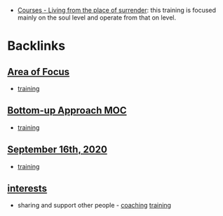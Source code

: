 - [Courses - Living from the place of surrender](<Courses - Living from the place of surrender.md>): this training is focused mainly on the soul level and operate from that on level.

# Backlinks
## [Area of Focus](<Area of Focus.md>)
- [training](<training.md>)

## [Bottom-up Approach MOC](<Bottom-up Approach MOC.md>)
- [training](<training.md>)

## [September 16th, 2020](<September 16th, 2020.md>)
- [training](<training.md>)

## [interests](<interests.md>)
- sharing and support other people - [coaching](<coaching.md>) [training](<training.md>)

